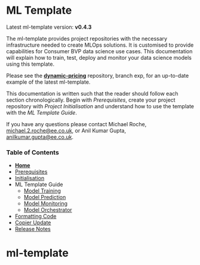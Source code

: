 # ML Template

Latest ml-template version: **v0.4.3**

The ml-template provides project repositories with the necessary infrastructure needed to create MLOps solutions. It is customised to provide capabilities for Consumer BVP data science use cases. This documentation will explain how to train, test, deploy and monitor your data science models using this template. 

Please see the **[dynamic-pricing](https://gitlab.agile.nat.bt.com/CDATASCI/gcp/squads/bb-alliance/bt-bb-dynamic-pricing/-/tree/exp/)** repository, branch exp, for an up-to-date example of the latest ml-template.

This documentation is written such that the reader should follow each section chronologically. Begin with *Prerequisites*, create your project repository with *Project Initialisation* and understand how to use the template with the *ML Template Guide*. 

If you have any questions please contact Michael Roche, michael.2.roche@ee.co.uk, or Anil Kumar Gupta, anilkumar.gupta@ee.co.uk.

### Table of Contents
- **[Home](https://gitlab.agile.nat.bt.com/CDATASCI/gcp/templates/ml-template/-/blob/main/README.md)**
- [Prerequisites](https://gitlab.agile.nat.bt.com/CDATASCI/gcp/templates/ml-template/-/blob/main/docs/prerequisites.md)
- [Initialisation](https://gitlab.agile.nat.bt.com/CDATASCI/gcp/templates/ml-template/-/blob/main/docs/initialisation.md)
- ML Template Guide
    - [Model Training](https://gitlab.agile.nat.bt.com/CDATASCI/gcp/templates/ml-template/-/blob/main/docs/model-training.md)
    - [Model Prediction](https://gitlab.agile.nat.bt.com/CDATASCI/gcp/templates/ml-template/-/blob/main/docs/model-prediction.md)
    - [Model Monitoring](https://gitlab.agile.nat.bt.com/CDATASCI/gcp/templates/ml-template/-/blob/main/docs/model-monitoring.md)
    - [Model Orchestrator](https://gitlab.agile.nat.bt.com/CDATASCI/gcp/templates/ml-template/-/blob/main/docs/model-orchestrator.md)
- [Formatting Code](https://gitlab.agile.nat.bt.com/CDATASCI/gcp/templates/ml-template/-/blob/main/docs/formatting-code.md)
- [Copier Update](https://gitlab.agile.nat.bt.com/CDATASCI/gcp/templates/ml-template/-/blob/main/docs/copier-update.md)
- [Release Notes](https://gitlab.agile.nat.bt.com/CDATASCI/gcp/templates/ml-template/-/blob/main/docs/CHANGELOG.md)
# ml-template
